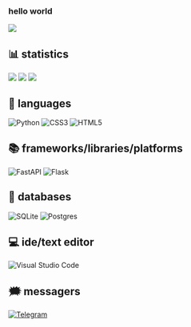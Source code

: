 ### hello world

![](https://komarev.com/ghpvc/?username=pydragon1&label=Profile%20views&color=0e75b6&style=flat)

## 📊 statistics
![](http://github-profile-summary-cards.vercel.app/api/cards/profile-details?username=pydrag0n&theme=dark)
![](http://github-profile-summary-cards.vercel.app/api/cards/stats?username=pydrag0n&theme=dark) 
![](http://github-profile-summary-cards.vercel.app/api/cards/repos-per-language?username=pydrag0n&theme=dark)

## 📃 languages
![Python](https://img.shields.io/badge/python-3670A0?style=for-the-badge&logo=python&logoColor=ffdd54)  ![CSS3](https://img.shields.io/badge/css3-%231572B6.svg?style=for-the-badge&logo=css3&logoColor=white)   ![HTML5](https://img.shields.io/badge/html5-%23E34F26.svg?style=for-the-badge&logo=html5&logoColor=white)


## 📚 frameworks/libraries/platforms
![FastAPI](https://img.shields.io/badge/FastAPI-005571?style=for-the-badge&logo=fastapi)   ![Flask](https://img.shields.io/badge/flask-%23000.svg?style=for-the-badge&logo=flask&logoColor=white)


## 💾 databases
![SQLite](https://img.shields.io/badge/sqlite-%2307405e.svg?style=for-the-badge&logo=sqlite&logoColor=white)   ![Postgres](https://img.shields.io/badge/postgres-%23316192.svg?style=for-the-badge&logo=postgresql&logoColor=white)


## 💻 ide/text editor
![Visual Studio Code](https://img.shields.io/badge/Visual%20Studio%20Code-0078d7.svg?style=for-the-badge&logo=visual-studio-code&logoColor=white)


## 🗯 messagers
<a href="https://t.me/pydrag0n">![Telegram](https://img.shields.io/badge/Telegram-2CA5E0?style=for-the-badge&logo=telegram&logoColor=white)</a>
